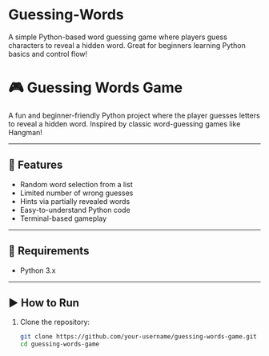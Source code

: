 # Guessing-Words
A simple Python-based word guessing game where players guess characters to reveal a hidden word. Great for beginners learning Python basics and control flow!
# 🎮 Guessing Words Game

A fun and beginner-friendly Python project where the player guesses letters to reveal a hidden word. Inspired by classic word-guessing games like Hangman!

---

## 📝 Features

- Random word selection from a list
- Limited number of wrong guesses
- Hints via partially revealed words
- Easy-to-understand Python code
- Terminal-based gameplay

---

## 🧰 Requirements

- Python 3.x

---

## ▶️ How to Run

1. Clone the repository:
   ```bash
   git clone https://github.com/your-username/guessing-words-game.git
   cd guessing-words-game
